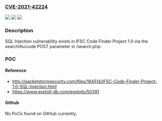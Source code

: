 ### [CVE-2021-42224](https://cve.mitre.org/cgi-bin/cvename.cgi?name=CVE-2021-42224)
![](https://img.shields.io/static/v1?label=Product&message=n%2Fa&color=blue)
![](https://img.shields.io/static/v1?label=Version&message=n%2Fa&color=blue)
![](https://img.shields.io/static/v1?label=Vulnerability&message=n%2Fa&color=brighgreen)

### Description

SQL Injection vulnerability exists in IFSC Code Finder Project 1.0 via the searchifsccode POST parameter in /search.php.

### POC

#### Reference
- http://packetstormsecurity.com/files/164514/IFSC-Code-Finder-Project-1.0-SQL-Injection.html
- https://www.exploit-db.com/exploits/50391

#### Github
No PoCs found on GitHub currently.

